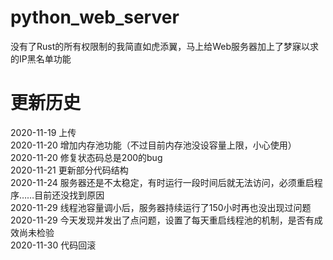 # python_web_server
没有了Rust的所有权限制的我简直如虎添翼，马上给Web服务器加上了梦寐以求的IP黑名单功能  

# 更新历史  
2020-11-19 上传  
2020-11-20 增加内存池功能（不过目前内存池没设容量上限，小心使用）  
2020-11-20 修复状态码总是200的bug  
2020-11-21 更新部分代码结构  
2020-11-24 服务器还是不太稳定，有时运行一段时间后就无法访问，必须重启程序……目前还没找到原因  
2020-11-29 线程池容量调小后，服务器持续运行了150小时再也没出现过问题  
2020-11-29 今天发现并发出了点问题，设置了每天重启线程池的机制，是否有成效尚未检验  
2020-11-30 代码回滚  
